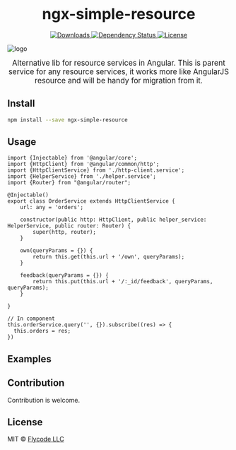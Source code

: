 <big><h1 align="center">ngx-simple-resource</h1></big>

<p align="center">
  <a href="https://www.npmjs.com/package/ngx-simple-resource">
    <img src="http://img.shields.io/npm/dm/ngx-simple-resource.svg?style=flat-square" alt="Downloads">
  </a>

  <a href="https://david-dm.org/flyCode-dev/ngx-simple-resource.svg">
    <img src="https://david-dm.org/flyCode-dev/ngx-simple-resource.svg?style=flat-square" alt="Dependency Status">
  </a>

  <a href="https://github.com/flyCode-dev/regnum/blob/master/LICENSE">
    <img src="https://img.shields.io/npm/l/ngx-simple-resource.svg?style=flat-square" alt="License">
  </a>
</p>

![logo](https://user-images.githubusercontent.com/8617379/35768419-dbff7a16-0914-11e8-8d9d-28f7f03bff11.png)

<p align="center"><big>
Alternative lib for resource services in Angular.
This is parent service for any resource services, it works more like AngularJS resource and will be handy for migration from it.
</big></p>


## Install

```sh
npm install --save ngx-simple-resource
```

## Usage

```
import {Injectable} from '@angular/core';
import {HttpClient} from '@angular/common/http';
import {HttpClientService} from './http-client.service';
import {HelperService} from './helper.service';
import {Router} from "@angular/router";

@Injectable()
export class OrderService extends HttpClientService {
	url: any = 'orders';

	constructor(public http: HttpClient, public helper_service: HelperService, public router: Router) {
		super(http, router);
	}

	own(queryParams = {}) {
		return this.get(this.url + '/own', queryParams);
	}

	feedback(queryParams = {}) {
		return this.put(this.url + '/:_id/feedback', queryParams, queryParams);
	}

}

// In component
this.orderService.query('', {}).subscribe((res) => {
  this.orders = res;
})

```
## Examples


## Contribution
Contribution is welcome.

## License

MIT © [Flycode LLC](http://fly.co.de)

[npm-url]: https://npmjs.org/package/ngx-simple-resource
[npm-image]: https://img.shields.io/npm/v/ngx-simple-resource.svg?style=flat-square

[travis-url]: https://travis-ci.org/flyCode-dev/ngx-simple-resource
[travis-image]: https://img.shields.io/travis/flyCode-dev/ngx-simple-resource.svg?style=flat-square

[coveralls-url]: https://coveralls.io/r/flyCode-dev/ngx-simple-resource
[coveralls-image]: https://img.shields.io/coveralls/flyCode-dev/ngx-simple-resource.svg?style=flat-square

[depstat-url]: https://david-dm.org/flyCode-dev/ngx-simple-resource
[depstat-image]: https://david-dm.org/flyCode-dev/ngx-simple-resource.svg?style=flat-square

[download-badge]: http://img.shields.io/npm/dm/ngx-simple-resource.svg?style=flat-square
